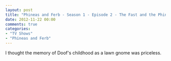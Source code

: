 ```yaml
---
layout: post
title: "Phineas and Ferb - Season 1 - Episode 2 - The Fast and the Phineas / Lawn Gnome Beach Party of Terror"
date: 2012-11-22 00:00
comments: true
categories:
- "TV Shows"
- "Phineas and Ferb"
---
```


I thought the memory of Doof's childhood as a lawn gnome was
priceless.
